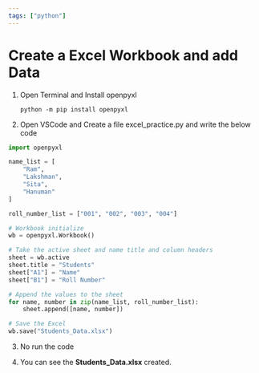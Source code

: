 ```yaml
---
tags: ["python"]
---
```


# Create a Excel Workbook and add Data

<!--markdownlint-disable MD029-->

1. Open Terminal and Install openpyxl

    `python -m pip install openpyxl`

2. Open VSCode and Create a file excel_practice.py and write the below code

```python
import openpyxl  

name_list = [
    "Ram",
    "Lakshman",    
    "Sita",
    "Hanuman"
]  

roll_number_list = ["001", "002", "003", "004"]

# Workbook initialize
wb = openpyxl.Workbook()

# Take the active sheet and name title and column headers
sheet = wb.active
sheet.title = "Students"
sheet["A1"] = "Name"
sheet["B1"] = "Roll Number"

# Append the values to the sheet
for name, number in zip(name_list, roll_number_list):
    sheet.append([name, number])

# Save the Excel
wb.save("Students_Data.xlsx")

```

3. No run the code

4. You can see the **Students_Data.xlsx** created.
